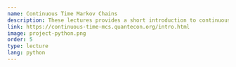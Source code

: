 ```yaml
---
name: Continuous Time Markov Chains
description: These lectures provides a short introduction to continuous time Markov chains.
link: https://continuous-time-mcs.quantecon.org/intro.html
image: project-python.png
order: 5
type: lecture
lang: python
---
```

